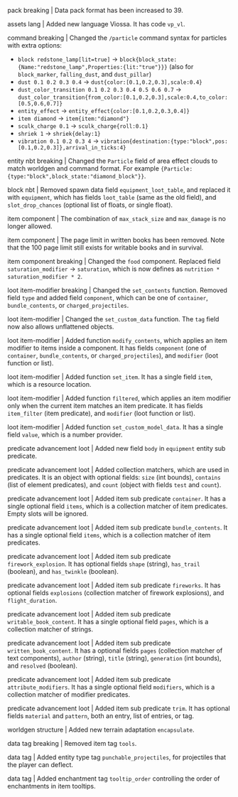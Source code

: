 pack breaking | Data pack format has been increased to 39.

assets lang | Added new language Viossa. It has code `vp_vl`.

command breaking | Changed the `/particle` command syntax for particles with extra options:
* `block redstone_lamp[lit=true]` -> `block{block_state:{Name:"redstone_lamp",Properties:{lit:"true"}}}` (also for `block_marker`, `falling_dust`, and `dust_pillar`)
* `dust 0.1 0.2 0.3 0.4` -> `dust{color:[0.1,0.2,0.3],scale:0.4}`
* `dust_color_transition 0.1 0.2 0.3 0.4 0.5 0.6 0.7` -> `dust_color_transition{from_color:[0.1,0.2,0.3],scale:0.4,to_color:[0.5,0.6,0.7]}`
* `entity_effect` -> `entity_effect{color:[0.1,0.2,0.3,0.4]}`
* `item diamond` -> `item{item:"diamond"}`
* `sculk_charge 0.1` -> `sculk_charge{roll:0.1}`
* `shriek 1` -> `shriek{delay:1}`
* `vibration 0.1 0.2 0.3 4` -> `vibration{destination:{type:"block",pos:[0.1,0.2,0.3]},arrival_in_ticks:4}`

entity nbt breaking | Changed the `Particle` field of area effect clouds to match worldgen and command format. For example `{Particle:{type:"block",block_state:"diamond_block"}}`.

block nbt | Removed spawn data field `equipment_loot_table`, and replaced it with `equipment`, which has fields `loot_table` (same as the old field), and `slot_drop_chances` (optional list of floats, or single float).

item component | The combination of `max_stack_size` and `max_damage` is no longer allowed.

item component | The page limit in written books has been removed. Note that the 100 page limit still exists for writable books and in survival.

item component breaking | Changed the `food` component. Replaced field `saturation_modifier` -> `saturation`, which is now defines as `nutrition * saturation_modifier * 2`.

loot item-modifier breaking | Changed the `set_contents` function. Removed field `type` and added field `component`, which can be one of `container`, `bundle_contents`, or `charged_projectiles`.

loot item-modifier | Changed the `set_custom_data` function. The `tag` field now also allows unflattened objects.

loot item-modifier | Added function `modify_contents`, which applies an item modifier to items inside a component. It has fields `component` (one of `container`, `bundle_contents`, or `charged_projectiles`), and `modifier` (loot function or list).

loot item-modifier | Added function `set_item`. It has a single field `item`, which is a resource location.

loot item-modifier | Added function `filtered`, which applies an item modifier only when the current item matches an item predicate. It has fields `item_filter` (item predicate), and `modifier` (loot function or list).

loot item-modifier | Added function `set_custom_model_data`. It has a single field `value`, which is a number provider.

predicate advancement loot | Added new field `body` in `equipment` entity sub predicate.

predicate advancement loot | Added collection matchers, which are used in predicates. It is an object with optional fields: `size` (int bounds), `contains` (list of element predicates), and `count` (object with fields `test` and `count`).

predicate advancement loot | Added item sub predicate `container`. It has a single optional field `items`, which is a collection matcher of item predicates. Empty slots will be ignored.

predicate advancement loot | Added item sub predicate `bundle_contents`. It has a single optional field `items`, which is a collection matcher of item predicates.

predicate advancement loot | Added item sub predicate `firework_explosion`. It has optional fields `shape` (string), `has_trail` (boolean), and `has_twinkle` (boolean).

predicate advancement loot | Added item sub predicate `fireworks`. It has optional fields `explosions` (collection matcher of firework explosions), and `flight_duration`.

predicate advancement loot | Added item sub predicate `writable_book_content`. It has a single optional field `pages`, which is a collection matcher of strings.

predicate advancement loot | Added item sub predicate `written_book_content`. It has a optional fields `pages` (collection matcher of text components), `author` (string), `title` (string), `generation` (int bounds), and `resolved` (boolean).

predicate advancement loot | Added item sub predicate `attribute_modifiers`. It has a single optional field `modifiers`, which is a collection matcher of modifier predicates.

predicate advancement loot | Added item sub predicate `trim`. It has optional fields `material` and `pattern`, both an entry, list of entries, or tag.

worldgen structure | Added new terrain adaptation `encapsulate`.

data tag breaking | Removed item tag `tools`.

data tag | Added entity type tag `punchable_projectiles`, for projectiles that the player can deflect.

data tag | Added enchantment tag `tooltip_order` controlling the order of enchantments in item tooltips.
